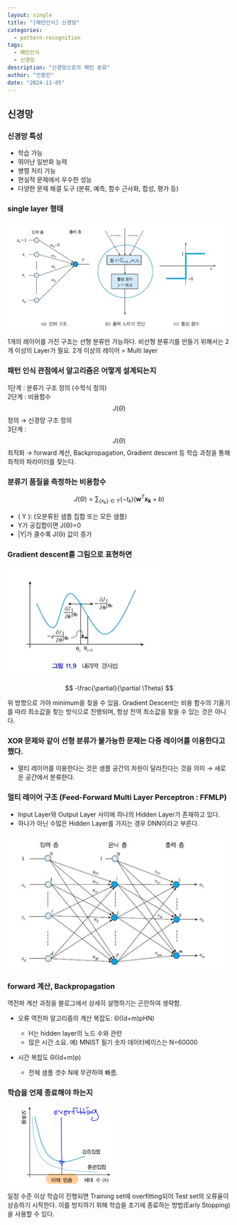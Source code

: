 ```yaml
---
layout: single
title: "[패턴인식] 신경망"
categories:
  - pattern-recognition
tags:
  - 패턴인식
  - 신경망
description: "신경망으로의 패턴 분류"
author: "안종민"
date: "2024-11-05"
---
```


## 신경망

### 신경망 특성
- 학습 가능
- 뛰어난 일반화 능력
- 병렬 처리 가능
- 현실적 문제에서 우수한 성능
- 다양한 문제 해결 도구 (분류, 예측, 함수 근사화, 합성, 평가 등)

### single layer 형태
<img src="/assets/images/singleLayer.png" alt="싱글 레이어">

1개의 레이어를 가진 구조는 선형 분류만 가능하다. 비선형 분류기를 만들기 위해서는 2개 이상의 Layer가 필요.
2개 이상의 레이어 = Multi layer

### 패턴 인식 관점에서 알고리즘은 어떻게 설계되는지

1단계 : 분류기 구조 정의 (수학식 정의)  
2단계 : 비용함수 $$ J(\Theta) $$ 정의 → 신경망 구조 정의  
3단계 : $$ J(\Theta) $$ 최적화 → forward 계산, Backpropagation, Gradient descent 등 학습 과정을 통해 최적의 파라미터를 찾는다.

### 분류기 품질을 측정하는 비용함수
$$
J(\Theta) = \sum_{\{x_k\} \in Y} (-t_k) (\mathbf{w}^T \mathbf{x_k} + b)
$$

- \( Y \): (오분류된 샘플 집합 또는 모든 샘플)
- Y가 공집합이면 J(Θ)=0
- |Y|가 클수록 J(Θ) 값이 증가

### Gradient descent를 그림으로 표현하면
<img src="/assets/images/gradient-d.png" alt="내리막 경사법">

$$
-\frac{\partial}{\partial \Theta}
$$

위 방향으로 가야 minimum을 찾을 수 있음. Gradient Descent는 비용 함수의 기울기를 따라 최소값을 찾는 방식으로 진행되며, 항상 전역 최소값을 찾을 수 있는 것은 아니다.

### XOR 문제와 같이 선형 분류가 불가능한 문제는 다중 레이어를 이용한다고 했다.

- 멀티 레이어를 이용한다는 것은 샘플 공간의 차원이 달라진다는 것을 의미 → 새로운 공간에서 분류한다.

### 멀티 레이어 구조 (Feed-Forward Multi Layer Perceptron : FFMLP)
- Input Layer와 Output Layer 사이에 하나의 Hidden Layer가 존재하고 있다.
- 하나가 아닌 수많은 Hidden Layer를 가지는 경우 DNN이라고 부른다.

<img src="/assets/images/MLP.png" alt="멀티 레이어">

### forward 계산, Backpropagation
역전파 계산 과정을 블로그에서 상세히 설명하기는 곤란하여 생략함.

- 오류 역전파 알고리즘의 계산 복잡도: Θ((d+m)pHN)  
  - H는 hidden layer의 노드 수와 관련
  - 많은 시간 소요. 예) MNIST 필기 숫자 데이터베이스는 N=60000
  
- 시간 복잡도 Θ((d+m)p)  
  - 전체 샘플 갯수 N에 무관하여 빠름.

### 학습을 언제 종료해야 하는지
<img src="/assets/images/overfitting.png" alt="오버 피팅">

일정 수준 이상 학습이 진행되면 Training set에 overfitting되어 Test set의 오류율이 상승하기 시작한다. 이를 방지하기 위해 학습을 조기에 종료하는 방법(Early Stopping)을 사용할 수 있다.
